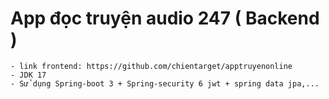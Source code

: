 # App đọc truyện audio 247 ( Backend )
    - link frontend: https://github.com/chientarget/apptruyenonline
    - JDK 17
    - Sử dụng Spring-boot 3 + Spring-security 6 jwt + spring data jpa,...

